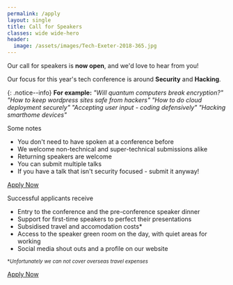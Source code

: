 ```yaml
---
permalink: /apply
layout: single
title: Call for Speakers
classes: wide wide-hero
header:
  image: /assets/images/Tech-Exeter-2018-365.jpg
---
```

Our call for speakers is **now open**, and we'd love to hear from you!

Our focus for this year's tech conference is around **Security** and **Hacking**.

{: .notice--info} 
**For example:** *"Will quantum computers break encryption?" "How to keep wordpress sites safe from hackers" "How to do cloud deployment securely" "Accepting user input - coding defensively" "Hacking smarthome devices"*

Some notes

  * You don't need to have spoken at a conference before
  * We welcome non-technical and super-technical submissions alike
  * Returning speakers are welcome
  * You can submit multiple talks
  * If you have a talk that isn't security focused - submit it anyway!

<a href="#" class="btn btn--primary">Apply Now</a>

Successful applicants receive

  * Entry to the conference and the pre-conference speaker dinner
  * Support for first-time speakers to perfect their presentations
  * Subsidised travel and accomodation costs*
  * Access to the speaker green room on the day, with quiet areas for working
  * Social media shout outs and a profile on our website

<small>**Unfortunately we can not cover overseas travel expenses*</small>
  
<a href="#" class="btn btn--primary">Apply Now</a>
